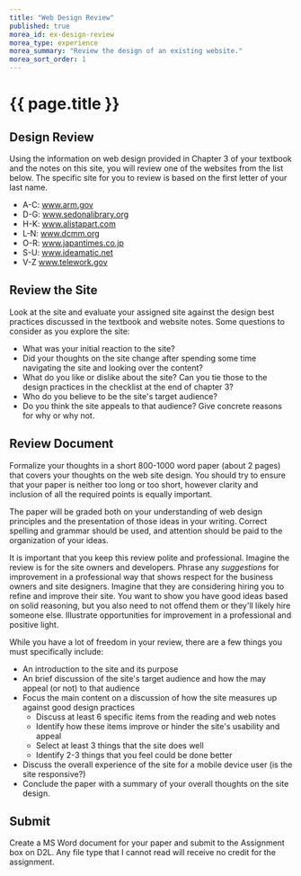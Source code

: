 ```yaml
---
title: "Web Design Review"
published: true
morea_id: ex-design-review
morea_type: experience
morea_summary: "Review the design of an existing website."
morea_sort_order: 1
---
```


# {{ page.title }}

## Design Review
Using the information on web design provided in Chapter 3 of your textbook and the notes on this site, you will review one of the websites from the list below. The specific site for you to review is based on the first letter of your last name.

- A-C:  www.arm.gov                      
- D-G:  www.sedonalibrary.org  
- H-K:  www.alistapart.com     
- L-N:  www.dcmm.org
- O-R:  www.japantimes.co.jp
- S-U:  www.ideamatic.net
- V-Z www.telework.gov

## Review the Site
Look at the site and evaluate your assigned site against the design best practices discussed in the textbook and website notes.  Some questions to consider as you explore the site:


- What was your initial reaction to the site?
- Did your thoughts on the site change after spending some time navigating the site and looking over the content?
- What do you like or dislike about the site? Can you tie those to the design practices in the checklist at the end of chapter 3?
- Who do you believe to be the site's target audience?
- Do you think the site appeals to that audience? Give concrete reasons for why or why not.


## Review Document
Formalize your thoughts in a short 800-1000 word paper (about 2 pages) that covers your thoughts on the web site design. You should try to ensure that your paper is neither too long or too short, however clarity and inclusion of all the required points is equally important.

The paper will be graded both on your understanding of web design principles and the presentation of those ideas in your writing. Correct spelling and grammar should be used, and attention should be paid to the organization of your ideas.  

It is important that you keep this review polite and professional. Imagine the review is for the site owners and developers.  Phrase any *suggestions* for improvement in a professional way that shows respect for the business owners and site designers.  Imagine that they are considering hiring you to refine and improve their site.  You want to show you have good ideas based on solid reasoning, but you also need to not offend them or they'll likely hire someone else. Illustrate opportunities for improvement in a professional and positive light.

While you have a lot of freedom in your review, there are a few things you must specifically include:

- An introduction to the site and its purpose
- An brief discussion of the site's target audience and how the may appeal (or not) to that audience
- Focus the main content on a discussion of how the site measures up against good design practices
  - Discuss at least 6 specific items from the reading and web notes
  - Identify how these items improve or hinder the site's usability and appeal
  - Select at least 3 things that the site does well  
  - Identify 2-3 things that you feel could be done better
- Discuss the overall experience of the site for a mobile device user (is the site responsive?)
- Conclude the paper with a summary of your overall thoughts on the site design.

## Submit
Create a MS Word document for your paper and submit to the Assignment box on D2L. Any file type that I cannot read will receive no credit for the assignment.  
